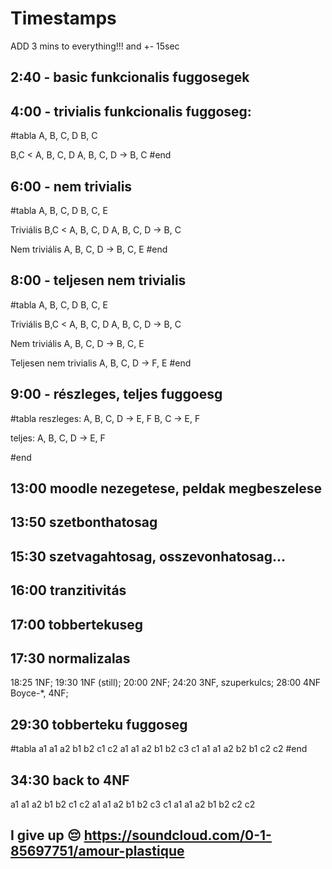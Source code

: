 # Timestamps

ADD 3 mins to everything!!!
and +- 15sec

## 2:40 - basic funkcionalis fuggosegek
## 4:00 - trivialis funkcionalis fuggoseg:
#tabla
A, B, C, D
B, C

B,C < A, B, C, D
A, B, C, D -> B, C
#end

## 6:00 - nem trivialis
#tabla
A, B, C, D
B, C, E

Triviális
B,C < A, B, C, D
A, B, C, D -> B, C

Nem triviális
A, B, C, D -> B, C, E
#end

## 8:00 - teljesen nem trivialis
#tabla
A, B, C, D
B, C, E

Triviális
B,C < A, B, C, D
A, B, C, D -> B, C

Nem triviális
A, B, C, D -> B, C, E

Teljesen nem trivialis
A, B, C, D -> F, E
#end

## 9:00 - részleges, teljes fuggoesg
#tabla
reszleges:
A, B, C, D -> E, F
B, C -> E, F

teljes:
A, B, C, D -> E, F

#end

## 13:00 moodle nezegetese, peldak megbeszelese

## 13:50 szetbonthatosag

## 15:30 szetvagahtosag, osszevonhatosag...

## 16:00 tranzitivitás

## 17:00 tobbertekuseg

## 17:30 normalizalas
18:25 1NF;
19:30 1NF (still);
20:00 2NF;
24:20 3NF, szuperkulcs;
28:00 4NF Boyce-*, 4NF; 

## 29:30 tobberteku fuggoseg
#tabla
a1 a1 a2 b1 b2 c1 c2
a1 a1 a2 b1 b2 c3 c1
a1 a1 a2 b2 b1 c2 c2
#end

## 34:30 back to 4NF
a1 a1 a2 b1 b2 c1 c2
a1 a1 a2 b1 b2 c3 c1
a1 a1 a2 b1 b2 c2 c2

## I give up 😔 https://soundcloud.com/0-1-85697751/amour-plastique
